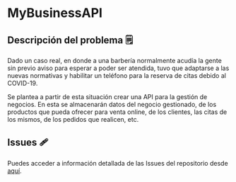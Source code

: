 # MyBusinessAPI

## Descripción del problema :spiral_notepad:

Dado un caso real, en donde a una barbería normalmente acudía la gente sin previo aviso para esperar a poder ser atendida, tuvo que adaptarse a las nuevas normativas y habilitar un teléfono para la reserva de citas debido al COVID-19.

Se plantea a partir de esta situación crear una API para la gestión de negocios. En esta se almacenarán datos del negocio gestionado, de los productos que pueda ofrecer para venta online, de los clientes, las citas de los mismos, de los pedidos que realicen, etc.

## Issues :adhesive_bandage:

Puedes acceder a información detallada de las Issues del repositorio desde [aquí](docs/ISSUES.md).
